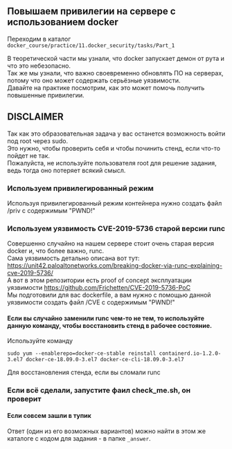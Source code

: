 ## Повышаем привилегии на сервере с использованием docker

Переходим в каталог `docker_course/practice/11.docker_security/tasks/Part_1`

В теоретической части мы узнали, что docker запускает демон от рута и что это небезопасно.  
Так же мы узнали, что важно своевременно обновлять ПО на серверах, потому что оно может содержать серьёзные уязвимости.  
Давайте на практике посмотрим, как это может помочь получить повышенные привилегии.  

## DISCLAIMER
Так как это образовательная задача у вас останется возможность войти под root через sudo.  
Это нужно, чтобы проверить себя и чтобы починить стенд, если что-то пойдет не так.  
Пожалуйста, не используйте пользователя root для решение задания, ведь тогда оно потеряет всякий смысл.  

### Используем привилегированный режим

Используя привилегированный режим контейнера нужно создать файл /priv с содержимым "PWND!"

### Используем уязвимость CVE-2019-5736 старой версии runc

Совершенно случайно на нашем сервере стоит очень старая версия docker и, что более важно, runc.  
Сама уязвимость детально описана вот тут: https://unit42.paloaltonetworks.com/breaking-docker-via-runc-explaining-cve-2019-5736/  
А вот в этом репозитории есть proof of concept эксплуатации уязвимости https://github.com/Frichetten/CVE-2019-5736-PoC  
Мы подготовили для вас dockerfile, а вам нужно с помощью данной уязвимости создать файл /CVE с содержимым "PWND!"

#### Если вы случайно заменили runc чем-то не тем, то используйте данную команду, чтобы восстановить стенд в рабочее состояние.
Используйте команду
```
sudo yum --enablerepo=docker-ce-stable reinstall containerd.io-1.2.0-3.el7 docker-ce-18.09.0-3.el7 docker-ce-cli-18.09.0-3.el7
```
Для восстановления стенда, если вы сломали runc

### Если всё сделали, запустите фаил check_me.sh, он проверит

#### Если совсем зашли в тупик

Ответ (один из его возможных вариантов) можно найти в этом же каталоге с кодом для задания - в папке `_answer`.

